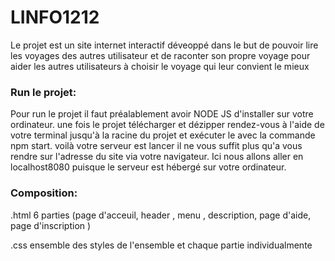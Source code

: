 # LINFO1212

Le projet est un site internet interactif déveoppé dans le but de pouvoir lire les voyages des autres utilisateur et de raconter son propre voyage pour aider les autres utilisateurs à choisir le voyage qui leur convient le mieux

### Run le projet: 
Pour run le projet il faut préalablement avoir NODE JS d'installer sur votre ordinateur. une fois le projet télécharger et dézipper rendez-vous à l'aide de votre terminal jusqu'à la racine du projet et exécuter le avec la commande npm start. voilà votre serveur est lancer il ne vous suffit plus qu'a vous rendre sur l'adresse du site via votre navigateur. Ici nous allons aller en localhost8080 puisque le serveur est hébergé sur votre ordinateur.


### Composition:
.html 
6 parties (page d'acceuil, header , menu , description, page d'aide, page d'inscription )

.css
ensemble des styles de l'ensemble et chaque partie individualmente


